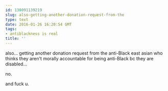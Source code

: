 ```yaml
---
id: 138091139219
slug: also-getting-another-donation-request-from-the
type: text
date: 2016-01-26 16:20:54 GMT
tags:
- antiblackness is real
title: ''
---
```

also... getting another donation request from the anti-Black east asian who thinks they aren't morally accountable for being anti-Black bc they are disabled...

no.

and fuck u.